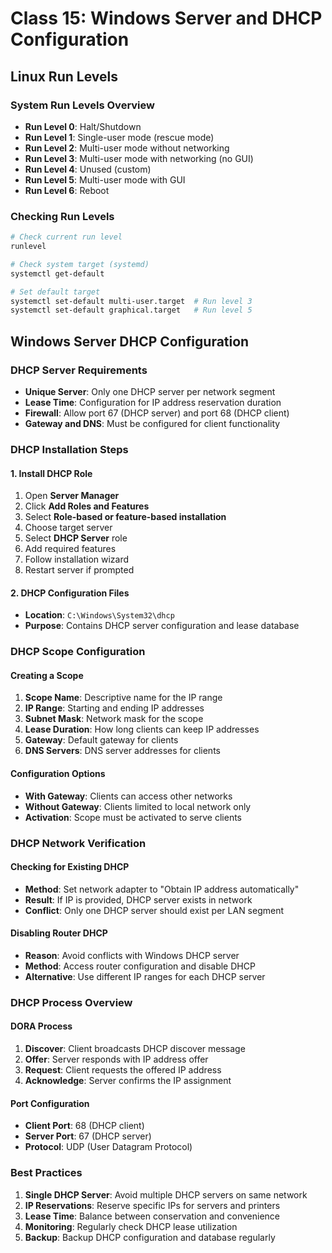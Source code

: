 # Class 15: Windows Server and DHCP Configuration

## Linux Run Levels

### System Run Levels Overview

- **Run Level 0**: Halt/Shutdown
- **Run Level 1**: Single-user mode (rescue mode)
- **Run Level 2**: Multi-user mode without networking
- **Run Level 3**: Multi-user mode with networking (no GUI)
- **Run Level 4**: Unused (custom)
- **Run Level 5**: Multi-user mode with GUI
- **Run Level 6**: Reboot

### Checking Run Levels

```bash
# Check current run level
runlevel

# Check system target (systemd)
systemctl get-default

# Set default target
systemctl set-default multi-user.target  # Run level 3
systemctl set-default graphical.target   # Run level 5
```

## Windows Server DHCP Configuration

### DHCP Server Requirements

- **Unique Server**: Only one DHCP server per network segment
- **Lease Time**: Configuration for IP address reservation duration
- **Firewall**: Allow port 67 (DHCP server) and port 68 (DHCP client)
- **Gateway and DNS**: Must be configured for client functionality

### DHCP Installation Steps

#### 1. Install DHCP Role

1. Open **Server Manager**
2. Click **Add Roles and Features**
3. Select **Role-based or feature-based installation**
4. Choose target server
5. Select **DHCP Server** role
6. Add required features
7. Follow installation wizard
8. Restart server if prompted

#### 2. DHCP Configuration Files

- **Location**: `C:\Windows\System32\dhcp`
- **Purpose**: Contains DHCP server configuration and lease database

### DHCP Scope Configuration

#### Creating a Scope

1. **Scope Name**: Descriptive name for the IP range
2. **IP Range**: Starting and ending IP addresses
3. **Subnet Mask**: Network mask for the scope
4. **Lease Duration**: How long clients can keep IP addresses
5. **Gateway**: Default gateway for clients
6. **DNS Servers**: DNS server addresses for clients

#### Configuration Options

- **With Gateway**: Clients can access other networks
- **Without Gateway**: Clients limited to local network only
- **Activation**: Scope must be activated to serve clients

### DHCP Network Verification

#### Checking for Existing DHCP

- **Method**: Set network adapter to "Obtain IP address automatically"
- **Result**: If IP is provided, DHCP server exists in network
- **Conflict**: Only one DHCP server should exist per LAN segment

#### Disabling Router DHCP

- **Reason**: Avoid conflicts with Windows DHCP server
- **Method**: Access router configuration and disable DHCP
- **Alternative**: Use different IP ranges for each DHCP server

### DHCP Process Overview

#### DORA Process

1. **Discover**: Client broadcasts DHCP discover message
2. **Offer**: Server responds with IP address offer
3. **Request**: Client requests the offered IP address
4. **Acknowledge**: Server confirms the IP assignment

#### Port Configuration

- **Client Port**: 68 (DHCP client)
- **Server Port**: 67 (DHCP server)
- **Protocol**: UDP (User Datagram Protocol)

### Best Practices

1. **Single DHCP Server**: Avoid multiple DHCP servers on same network
2. **IP Reservations**: Reserve specific IPs for servers and printers
3. **Lease Time**: Balance between conservation and convenience
4. **Monitoring**: Regularly check DHCP lease utilization
5. **Backup**: Backup DHCP configuration and database regularly

